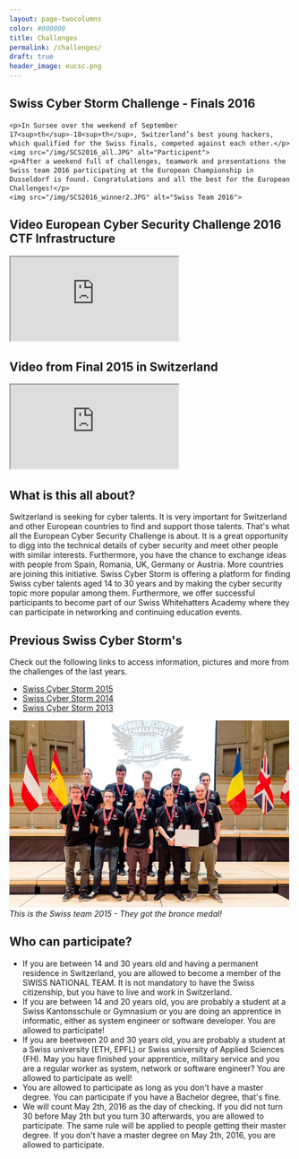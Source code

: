 ```yaml
---
layout: page-twocolumns
color: #000000
title: Challenges
permalink: /challenges/
draft: true
header_image: eucsc.png
---
```



<article>
	<h2>Swiss Cyber Storm Challenge - Finals 2016</h2>


	<p>In Sursee over the weekend of September 17<sup>th</sup>-18<sup>th</sup>, Switzerland’s best young hackers, which qualified for the Swiss finals, competed against each other.</p>
	<img src="/img/SCS2016_all.JPG" alt="Participent">
	<p>After a weekend full of challenges, teamwork and presentations the Swiss team 2016 participating at the European Championship in Dusseldorf is found. Congratulations and all the best for the European Challenges!</p>
	<img src="/img/SCS2016_winner2.JPG" alt="Swiss Team 2016">

</article>

<article>
	<h2>Video  European Cyber Security Challenge 2016 CTF Infrastructure</h2>
    <div class="theme-video embed-responsive embed-responsive-16by9">
    <iframe class="embed-responsive-item" src="https://www.youtube.com/embed/8M22pzybVbo"></iframe>
    </div>
</article>

<article>
	<h2>Video from Final 2015 in Switzerland</h2>
    <div class="theme-video embed-responsive embed-responsive-16by9">
    <iframe class="embed-responsive-item" src="https://www.youtube.com/embed/y_DZHr8pKUI"></iframe>
    </div>
</article>

<!--
<article>
	<h2>How to qualify for the Swiss national team?</h2>
	<p>
	First, you have to pass the SWISS ONLINE QUALIFYING for being invited at the SWISS FINAL in Sursee, Lucerne. You will be tested at the SWISS FINAL in Sursee and we will form the SWISS NATIONAL TEAM. If you qualify again, you become a member of the SWISS NATIONAL TEAM and as such, you are visiting the Swiss Cyber Storm Conference and the European Cyber Security Challenge Final in Germany. 
	<br>
	</p>
	<ol>
		<li>
			<strong>SWISS ONLINE QUALIFYING (2. May-15. August 2016)</strong>
			<br>
			You have to solve challenges in Hacking-Lab. The more challenges you solve and the more points you get, the better are your chances for being invited at the SWISS FINAL. 
			<br><br>
		</li>
		<li>
			<strong>SWISS FINAL (16.-18. September 2016)</strong>
			<br>
			The top 20 cyber talents from the SWISS ONLINE QUALIFYING are being invited to the Swiss final at the Campus Sursee in Lucerne. You will meet other cyber talents and do some more challenges.  
			<br><br>
		</li>
		<li>
			<strong>SWISS CYBER STORM CONFERENCE (18.-19. October 2016)</strong>
			<br>
			The top cyber talents after the SWISS FINAL will be invited to the annual <a href="/conference/">security conference</a> of Swiss Cyber Storm to the KKL in Lucerne. You have the opportunity to meet security professionals and do some training and education.
			<br><br>
		</li>
		<li>
			<strong>EUROPE FINAL (7.-11. November 2016)</strong>
			<br>
			As a Swiss national team, we are travelling to Germany and compete against other teams in Europe. This is a unique opportunity!! A great experience!!
			<br><br>
		</li>
	</ol>
</article>
-->
<article>
<h2>What is this all about?</h2>
	Switzerland is seeking for cyber talents. It is very important for Switzerland and other European countries to find and support those talents. That's what all the European Cyber Security Challenge is about. It is a great opportunity to digg into the technical details of cyber security and meet other people with similar interests. Furthermore, you have the chance to exchange ideas with people from Spain, Romania, UK, Germany or Austria. More countries are joining this initiative. Swiss Cyber Storm is offering a platform for finding Swiss cyber talents aged 14 to 30 years and by making the cyber security topic more popular among them. Furthermore, we offer successful participants to become part of our	Swiss Whitehatters Academy where they can participate in networking and continuing education events.
</article>



<article>
<h2>Previous Swiss Cyber Storm's</h2>
Check out the following links to access information, pictures and more from the challenges of the last years.
<ul class="fa-ul">
<li>
<i class="fa-li fa fa-check-square"></i>
<a target="_blank" href="http://2015.swisscyberstorm.com/">Swiss Cyber Storm 2015</a>
</li>
<li>
<i class="fa-li fa fa-check-square"></i>
<a target="_blank" href="http://2014.swisscyberstorm.com/">Swiss Cyber Storm 2014</a>
</li>
<li>
<i class="fa-li fa fa-check-square"></i>
<a target="_blank" href="http://2013.swisscyberstorm.com/">Swiss Cyber Storm 2013</a>
</li>
</ul>
	<div style="max-width: 500px">
	<img src="/img/swiss-team-2015.jpg">
	<i>This is the Swiss team 2015 - They got the bronce medal!</i>
	</div>
</article>

<article>
<h2>Who can participate?</h2>
	 <ul class="list-group">
		  <li class="list-group-item">If you are between 14 and 30 years old and having a permanent residence in Switzerland, you are allowed to become a member of the SWISS NATIONAL TEAM. It is not mandatory to have the Swiss citizenship, but you have to live and work in Switzerland. </li>
		  <li class="list-group-item">If you are between 14 and 20 years old, you are probably a student at a Swiss Kantonsschule or Gymnasium or you are doing an apprentice in informatic, either as system engineer or software developer. You are allowed to participate!</li>
		  <li class="list-group-item">If you are beetween 20 and 30 years old, you are probably a student at a Swiss university (ETH, EPFL) or Swiss university of Applied Sciences (FH). May you have finished your apprentice, military service and you are a regular worker as system, network or software engineer? You are allowed to participate as well!</li>
		  <li class="list-group-item">You are allowed to participate as long as you don't have a master degree. You can participate if you have a Bachelor degree, that's fine. </li>
		  <li class="list-group-item">We will count May 2th, 2016 as the day of checking. If you did not turn 30 before May 2th but you turn 30 afterwards, you are allowed to participate. The same rule will be applied to people getting their master degree. If you don't have a master degree on May 2th, 2016, you are allowed to participate. </li>
	</ul>
</article>
